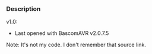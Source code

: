 ### Description

v1.0:
- Last opened with BascomAVR v2.0.7.5

Note: It's not my code. I don't remember that source link.